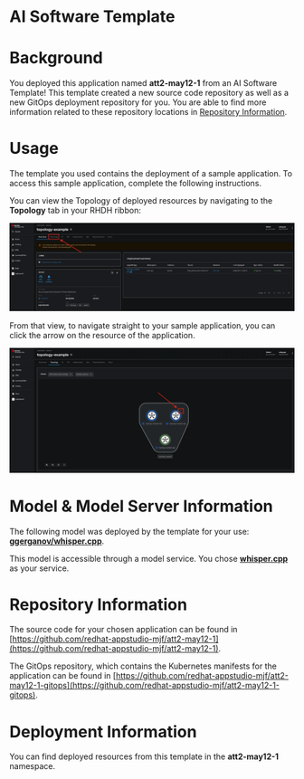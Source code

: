 # AI Software Template

# Background

You deployed this application named **att2-may12-1** from an AI Software Template! This template created a new source code repository as well as a new GitOps deployment repository for you. You are able to find more information related to these repository locations in [Repository Information](#repository-information).

# Usage

The template you used contains the deployment of a sample application. To access this sample application, complete the following instructions.

You can view the Topology of deployed resources by navigating to the **Topology** tab in your RHDH ribbon:

![Topology Ribbon](./images/topology-ribbon.png)

From that view, to navigate straight to your sample application, you can click the arrow on the resource of the application.

![Topology View Application Link](./images/topology-app-link.png)

# Model & Model Server Information
The following model was deployed by the template for your use: **[ggerganov/whisper.cpp](https://huggingface.co/ggerganov/whisper.cpp)**.

This model is accessible through a model service. You chose **[whisper.cpp]( https://github.com/containers/ai-lab-recipes/tree/main/model_servers/whispercpp)** as your service.

# Repository Information

The source code for your chosen application can be found in [https://github.com/redhat-appstudio-mjf/att2-may12-1](https://github.com/redhat-appstudio-mjf/att2-may12-1).

The GitOps repository, which contains the Kubernetes manifests for the application can be found in 
[https://github.com/redhat-appstudio-mjf/att2-may12-1-gitops](https://github.com/redhat-appstudio-mjf/att2-may12-1-gitops). 

# Deployment Information

You can find deployed resources from this template in the **att2-may12-1** namespace.
